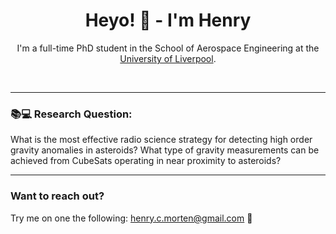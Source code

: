 <div align="center">
    <h1>Heyo! 👋 - <strong>I'm Henry</strong></h1>
    <p>I'm a full-time PhD student in the School of Aerospace Engineering at the <a href="https://www.liverpool.ac.uk/">University of Liverpool</a>.</p> 
</div>
<br>

<hr>

<div>
    <h3>📚💻 Research Question:</h3>
    <p>What is the most effective radio science strategy for detecting high order gravity anomalies in asteroids? What type of gravity measurements can be achieved from CubeSats operating in near proximity to asteroids?</p>
</div>

<hr>

<div>
	<h3> Want to reach out? </h3>
	  <p>
        Try me on one the following:   <a href="mailto:henry.c.morten@gmail.com">henry.c.morten@gmail.com</a> 📨
        </p>

<div/>